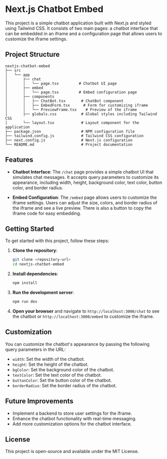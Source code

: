 # Next.js Chatbot Embed

This project is a simple chatbot application built with Next.js and styled using Tailwind CSS. It consists of two main pages: a chatbot interface that can be embedded in an iframe and a configuration page that allows users to customize the iframe settings.

## Project Structure

```
nextjs-chatbot-embed
├── src
│   └── app
│       ├── chat
│       │   └── page.tsx         # Chatbot UI page
│       ├── embed
│       │   └── page.tsx         # Embed configuration page
│       ├── components
│       │   ├── ChatBot.tsx       # ChatBot component
│       │   ├── EmbedForm.tsx      # Form for customizing iframe
│       │   └── PreviewFrame.tsx    # Preview of the iframe
│       ├── globals.css           # Global styles including Tailwind CSS
│       └── layout.tsx            # Layout component for the application
├── package.json                  # NPM configuration file
├── tailwind.config.js            # Tailwind CSS configuration
├── next.config.js                # Next.js configuration
└── README.md                     # Project documentation
```

## Features

- **Chatbot Interface**: The `/chat` page provides a simple chatbot UI that simulates chat messages. It accepts query parameters to customize its appearance, including width, height, background color, text color, button color, and border radius.

- **Embed Configuration**: The `/embed` page allows users to customize the iframe settings. Users can adjust the size, colors, and border radius of the iframe and see a live preview. There is also a button to copy the iframe code for easy embedding.

## Getting Started

To get started with this project, follow these steps:

1. **Clone the repository**:
   ```bash
   git clone <repository-url>
   cd nextjs-chatbot-embed
   ```

2. **Install dependencies**:
   ```bash
   npm install
   ```

3. **Run the development server**:
   ```bash
   npm run dev
   ```

4. **Open your browser** and navigate to `http://localhost:3000/chat` to see the chatbot or `http://localhost:3000/embed` to customize the iframe.

## Customization

You can customize the chatbot's appearance by passing the following query parameters in the URL:

- `width`: Set the width of the chatbot.
- `height`: Set the height of the chatbot.
- `bgColor`: Set the background color of the chatbot.
- `textColor`: Set the text color of the chatbot.
- `buttonColor`: Set the button color of the chatbot.
- `borderRadius`: Set the border radius of the chatbot.

## Future Improvements

- Implement a backend to store user settings for the iframe.
- Enhance the chatbot functionality with real-time messaging.
- Add more customization options for the chatbot interface.

## License

This project is open-source and available under the MIT License.
